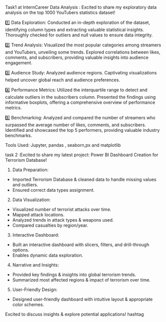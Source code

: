 Task1 at InternCareer Data Analysis :
Excited to share my exploratory data analysis on the top 1000 YouTubers statistics dataset! 

1️⃣ Data Exploration: Conducted an in-depth exploration of the dataset, identifying column types and extracting valuable statistical insights. Thoroughly checked for outliers and null values to ensure data integrity. 

2️⃣ Trend Analysis: Visualized the most popular categories among streamers and YouTubers, unveiling some trends. Explored correlations between likes, comments, and subscribers, providing valuable insights into audience engagement. 

3️⃣ Audience Study: Analyzed audience regions.
Captivating visualizations helped uncover global reach and audience preferences. 

4️⃣ Performance Metrics: Utilized the interquartile range to detect and calculate outliers in the subscribers column. Presented the findings using informative boxplots, offering a comprehensive overview of performance metrics. 

5️⃣ Benchmarking: Analyzed and compared the number of streamers who surpassed the average number of likes, comments, and subscribers. Identified and showcased the top 5 performers, providing valuable industry benchmarks. 

Tools Used: Jupyter, pandas , seaborn,px and matplotlib 



task 2  :Excited to share my latest project: Power BI Dashboard Creation for Terrorism Database! 

1. Data Preparation:
- Imported Terrorism Database & cleaned data to handle missing values and outliers.
- Ensured correct data types assignment.

2. Data Visualization:
- Visualized number of terrorist attacks over time.
- Mapped attack locations.
- Analyzed trends in attack types & weapons used.
- Compared casualties by region/year.

3. Interactive Dashboard:
- Built an interactive dashboard with slicers, filters, and drill-through options.
- Enables dynamic data exploration.

4. Narrative and Insights:
- Provided key findings & insights into global terrorism trends.
- Summarized most affected regions & impact of terrorism over time.

5. User-Friendly Design:
- Designed user-friendly dashboard with intuitive layout & appropriate color schemes.

Excited to discuss insights & explore potential applications! hashtag
